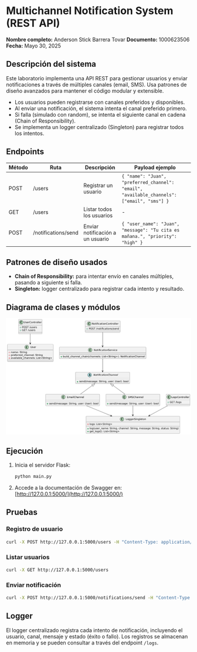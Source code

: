 # Multichannel Notification System (REST API)

**Nombre completo:** Anderson Stick Barrera Tovar
**Documento:** 1000623506  
**Fecha:** Mayo 30, 2025  

## Descripción del sistema

Este laboratorio implementa una API REST para gestionar usuarios y enviar notificaciones a través de múltiples canales (email, SMS). Usa patrones de diseño avanzados para mantener el código modular y extensible.

- Los usuarios pueden registrarse con canales preferidos y disponibles.
- Al enviar una notificación, el sistema intenta el canal preferido primero.
- Si falla (simulado con random), se intenta el siguiente canal en cadena (Chain of Responsibility).
- Se implementa un logger centralizado (Singleton) para registrar todos los intentos.

## Endpoints

| Método | Ruta                | Descripción                           | Payload ejemplo                                  |
|--------|---------------------|-------------------------------------|-------------------------------------------------|
| POST   | /users              | Registrar un usuario                 | `{ "name": "Juan", "preferred_channel": "email", "available_channels": ["email", "sms"] }` |
| GET    | /users              | Listar todos los usuarios            | -                                               |
| POST   | /notifications/send | Enviar notificación a un usuario    | `{ "user_name": "Juan", "message": "Tu cita es mañana.", "priority": "high" }`              |

## Patrones de diseño usados

- **Chain of Responsibility:** para intentar envío en canales múltiples, pasando a siguiente si falla.
- **Singleton:** logger centralizado para registrar cada intento y resultado.

## Diagrama de clases y módulos

![Diagrama UML](diagram.png)  


## Ejecución

1. Inicia el servidor Flask:
   ```bash
   python main.py
   ```

2. Accede a la documentación de Swagger en:  
   [http://127.0.0.1:5000/](http://127.0.0.1:5000/)

## Pruebas

### Registro de usuario
```bash
curl -X POST http://127.0.0.1:5000/users -H "Content-Type: application/json" -d '{"name": "Juan", "preferred_channel": "email", "available_channels": ["email", "sms"]}'
```

### Listar usuarios
```bash
curl -X GET http://127.0.0.1:5000/users
```

### Enviar notificación
```bash
curl -X POST http://127.0.0.1:5000/notifications/send -H "Content-Type: application/json" -d '{"user_name": "Juan", "message": "Tu cita es mañana.", "priority": "high"}'
```

## Logger

El logger centralizado registra cada intento de notificación, incluyendo el usuario, canal, mensaje y estado (éxito o fallo). Los registros se almacenan en memoria y se pueden consultar a través del endpoint `/logs`.